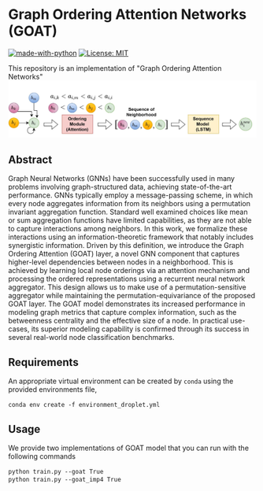 # Graph Ordering Attention Networks (GOAT)
[![made-with-python](https://img.shields.io/badge/Made%20with-Python-red.svg)](#python)
[![License: MIT](https://img.shields.io/badge/License-MIT-yellow.svg)](https://opensource.org/licenses/MIT) 

This repository is an implementation of "Graph Ordering Attention Networks"
![](./figures/goat_model_fig.jpg)
 

## Abstract
Graph Neural Networks (GNNs) have been successfully used in many problems involving graph-structured data, achieving state-of-the-art performance. GNNs typically employ a message-passing scheme, in which every node aggregates information from its neighbors using a permutation invariant aggregation function. Standard well examined choices like mean or sum aggregation functions have limited capabilities, as they are not able to capture interactions among neighbors. In this work, we formalize these interactions using an information-theoretic framework that notably includes synergistic information. Driven by this definition, we introduce the Graph Ordering Attention (GOAT) layer, a novel GNN component that captures higher-level dependencies between nodes in a neighborhood. This is achieved by learning local node orderings via an attention mechanism and processing the ordered representations using a recurrent neural network aggregator. This design allows us to make use of a permutation-sensitive aggregator while maintaining the permutation-equivariance of the proposed GOAT layer. The GOAT model demonstrates its increased performance in modeling graph metrics that capture complex information, such as the betweenness centrality and the effective size of a node. In practical use-cases, its superior modeling capability is confirmed through its success in several real-world node classification benchmarks.

## Requirements
An appropriate virtual environment can be created by `conda`  using the provided environments file,
```
conda env create -f environment_droplet.yml
```
## Usage

We provide two implementations of GOAT model that you can run with the following commands
```
python train.py --goat True
python train.py --goat_imp4 True
```


